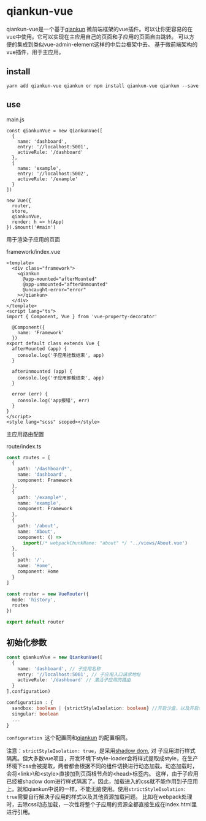 # qiankun-vue
qiankun-vue是一个基于[qiankun](https://github.com/umijs/qiankun) 微前端框架的vue插件。可以让你更容易的在vue中使用。它可以实现在主应用自己的页面和子应用的页面自由跳转。 可以方便的集成到类似vue-admin-element这样的中后台框架中去。
基于微前端架构的vue插件，用于主应用。

## install
```shell
yarn add qiankun-vue qiankun or npm install qiankun-vue qiankun --save

```
## use

main.js
```vuejs
const qiankunVue = new QiankunVue([
  {
    name: 'dashboard',
    entry: '//localhost:5001',
    activeRule: '/dashboard'
  },
  {
    name: 'example',
    entry: '//localhost:5002',
    activeRule: '/example'
  }
])

new Vue({
  router,
  store,
  qiankunVue,
  render: h => h(App)
}).$mount('#main')
```


用于渲染子应用的页面

framework/index.vue

```vue
<template>
  <div class="framework">
    <qiankun
      @app-mounted="afterMounted"
      @app-unmounted="afterUnmounted"
      @uncaught-error="error"
    ></qiankun>
  </div>
</template>
<script lang="ts">
import { Component, Vue } from 'vue-property-decorator'

  @Component({
    name: 'Framework'
  })
export default class extends Vue {
  afterMounted (app) {
    console.log('子应用挂载结束', app)
  }

  afterUnmounted (app) {
    console.log('子应用卸载结束', app)
  }

  error (err) {
    console.log('app报错', err)
  }
}
</script>
<style lang="scss" scoped></style>
```

主应用路由配置

route/index.ts
```typescript
const routes = [
  {
    path: '/dashboard*',
    name: 'dashboard',
    component: Framework
  },
  {
    path: '/example*',
    name: 'example',
    component: Framework
  },
  {
    path: '/about',
    name: 'About',
    component: () =>
      import(/* webpackChunkName: "about" */ '../views/About.vue')
  },
  {
    path: '/',
    name: 'Home',
    component: Home
  }
]

const router = new VueRouter({
  mode: 'history',
  routes
})

export default router
```

## 初始化参数
```typescript
const qiankunVue = new QiankunVue([
  {
    name: 'dashboard', // 子应用名称
    entry: '//localhost:5001', // 子应用入口请求地址
    activeRule: '/dashboard' // 激活子应用的路由
  }
],configuration)
```

```typescript
configuration : {
  sandbox: boolean | {strictStyleIsolation: boolean} //开启沙盒，以及开启shadow dom模式
  singular: boolean
  ...
}
```
`configuration `这个配置同和[qiankun](https://qiankun.umijs.org/zh/api/#%E6%89%8B%E5%8A%A8%E5%8A%A0%E8%BD%BD%E5%BE%AE%E5%BA%94%E7%94%A8) 的配置相同。

注意：`strictStyleIsolation: true`，是采用[shadow dom](https://developer.mozilla.org/zh-CN/docs/Web/Web_Components/Using_shadow_DOM), 对
子应用进行样式隔离。但大多数vue项目，开发环境下style-loader会将样式提取成style，在生产环境下css会被提取，两者都会根据不同的组件切换进行动态加载。动态加载时，会将\<link\>\和<style\>直接加到页面根节点的\<head\>标签内。
这样，由于子应用已经被shadow dom进行样式隔离了。因此，加载进入的css就不能作用到子应用上。就和qiankun中说的一样，不能无脑使用。使用`strictStyleIsolation: true`需要自行解决子应用的样式以及其他资源加载问题。
比如在webpack处理时，去除css动态加载，一次性将整个子应用的资源全都直接生成在index.html里进行引用。





